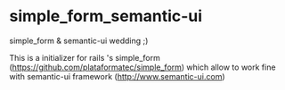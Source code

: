 simple_form_semantic-ui
=======================

simple_form &amp; semantic-ui wedding ;)


This is a initializer for rails 's simple_form (https://github.com/plataformatec/simple_form) 
which allow to work fine with semantic-ui framework (http://www.semantic-ui.com)



